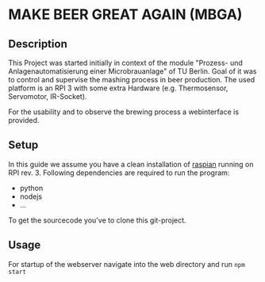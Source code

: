 # MAKE BEER GREAT AGAIN (MBGA)
## Description
This Project was started initially in context of the module "Prozess- und Anlagenautomatisierung einer Microbrauanlage" of TU Berlin.
Goal of it was to control and supervise the mashing process in beer production. The used platform is an RPI 3 with some extra Hardware (e.g. Thermosensor, Servomotor, IR-Socket).

For the usability and to observe the brewing process a webinterface is provided.

## Setup
In this guide we assume you have a clean installation of [raspian](https://www.raspbian.org/) running on RPI rev. 3.
Following dependencies are required to run the program:
* python
* nodejs
* ...

To get the sourcecode you've to clone this git-project. 

## Usage
For startup of the webserver navigate into the web directory and run `npm start`
